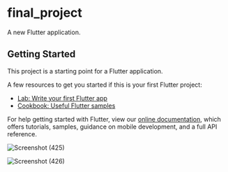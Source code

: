 # final_project

A new Flutter application.

## Getting Started

This project is a starting point for a Flutter application.

A few resources to get you started if this is your first Flutter project:

- [Lab: Write your first Flutter app](https://flutter.dev/docs/get-started/codelab)
- [Cookbook: Useful Flutter samples](https://flutter.dev/docs/cookbook)

For help getting started with Flutter, view our
[online documentation](https://flutter.dev/docs), which offers tutorials,
samples, guidance on mobile development, and a full API reference.


![Screenshot (425)](https://user-images.githubusercontent.com/58269856/127630368-48a2ac44-6fb6-4737-a34c-cfb376e7cccd.png)


![Screenshot (426)](https://user-images.githubusercontent.com/58269856/127630506-51533d18-7914-4c4a-a156-a180630c3031.png)
